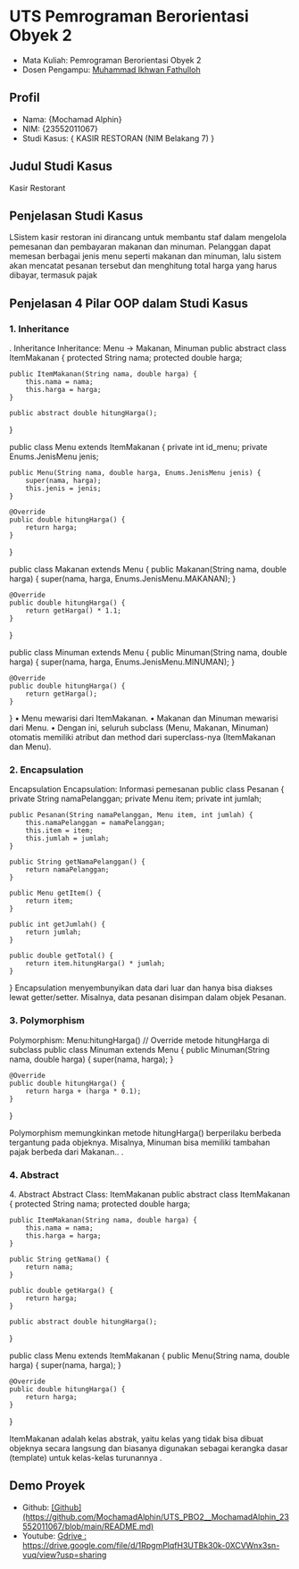 # UTS Pemrograman Berorientasi Obyek 2
<ul>
  <li>Mata Kuliah: Pemrograman Berorientasi Obyek 2</li>
  <li>Dosen Pengampu: <a href="https://github.com/Muhammad-Ikhwan-Fathulloh">Muhammad Ikhwan Fathulloh</a></li>
</ul>

## Profil
<ul>
  <li>Nama: {Mochamad Alphin}</li>
  <li>NIM: {23552011067}</li>
  <li>Studi Kasus: { KASIR RESTORAN (NIM Belakang 7) }</li>
</ul>

## Judul Studi Kasus
<p>Kasir Restorant</p>

## Penjelasan Studi Kasus
<p>LSistem kasir restoran ini dirancang untuk membantu staf dalam mengelola pemesanan dan pembayaran makanan dan minuman. Pelanggan dapat memesan berbagai jenis menu seperti makanan dan minuman, lalu sistem akan mencatat pesanan tersebut dan menghitung total harga yang harus dibayar, termasuk pajak </p>

## Penjelasan 4 Pilar OOP dalam Studi Kasus

### 1. Inheritance
<p>. Inheritance
Inheritance: Menu -> Makanan, Minuman
public abstract class ItemMakanan {
    protected String nama;
    protected double harga;

    public ItemMakanan(String nama, double harga) {
        this.nama = nama;
        this.harga = harga;
    }

    public abstract double hitungHarga();
}

public class Menu extends ItemMakanan {
    private int id_menu;
    private Enums.JenisMenu jenis;

    public Menu(String nama, double harga, Enums.JenisMenu jenis) {
        super(nama, harga);
        this.jenis = jenis;
    }

    @Override
    public double hitungHarga() {
        return harga;
    }
}

public class Makanan extends Menu {
    public Makanan(String nama, double harga) {
        super(nama, harga, Enums.JenisMenu.MAKANAN);
    }

    @Override
    public double hitungHarga() {
        return getHarga() * 1.1;
    }
}

public class Minuman extends Menu {
    public Minuman(String nama, double harga) {
        super(nama, harga, Enums.JenisMenu.MINUMAN);
    }

    @Override
    public double hitungHarga() {
        return getHarga();
    }
}
•	Menu mewarisi dari ItemMakanan.
•	Makanan dan Minuman mewarisi dari Menu.
•	Dengan ini, seluruh subclass (Menu, Makanan, Minuman) otomatis memiliki atribut dan method dari superclass-nya (ItemMakanan dan Menu).
</p>

### 2. Encapsulation
<p>Encapsulation
Encapsulation: Informasi pemesanan
public class Pesanan {
    private String namaPelanggan;
    private Menu item;
    private int jumlah;

    public Pesanan(String namaPelanggan, Menu item, int jumlah) {
        this.namaPelanggan = namaPelanggan;
        this.item = item;
        this.jumlah = jumlah;
    }

    public String getNamaPelanggan() {
        return namaPelanggan;
    }

    public Menu getItem() {
        return item;
    }

    public int getJumlah() {
        return jumlah;
    }

    public double getTotal() {
        return item.hitungHarga() * jumlah;
    }
}
Encapsulation menyembunyikan data dari luar dan hanya bisa diakses lewat getter/setter. Misalnya, data pesanan disimpan dalam objek Pesanan.	
</p>

### 3. Polymorphism
<p>Polymorphism: Menu:hitungHarga()
// Override metode hitungHarga di subclass
public class Minuman extends Menu {
    public Minuman(String nama, double harga) {
        super(nama, harga);
    }

    @Override
    public double hitungHarga() {
        return harga + (harga * 0.1);
    }
}

Polymorphism memungkinkan metode hitungHarga() berperilaku berbeda tergantung pada objeknya. Misalnya, Minuman bisa memiliki tambahan pajak berbeda dari Makanan..
.</p>

### 4. Abstract
<p>4. Abstract
Abstract Class: ItemMakanan
public abstract class ItemMakanan {
    protected String nama;
    protected double harga;

    public ItemMakanan(String nama, double harga) {
        this.nama = nama;
        this.harga = harga;
    }

    public String getNama() {
        return nama;
    }

    public double getHarga() {
        return harga;
    }

    public abstract double hitungHarga();
}

public class Menu extends ItemMakanan {
    public Menu(String nama, double harga) {
        super(nama, harga);
    }

    @Override
    public double hitungHarga() {
        return harga;
    }
}

ItemMakanan adalah kelas abstrak, yaitu kelas yang tidak bisa dibuat objeknya secara langsung dan biasanya digunakan sebagai kerangka dasar (template) untuk kelas-kelas turunannya
.</p>

## Demo Proyek
<ul>
  <li>Github: <a href="">[Github](https://github.com/MochamadAlphin/UTS_PBO2__MochamadAlphin_23552011067/blob/main/README.md)</a></li>
  <li>Youtube: <a href="">Gdrive : https://drive.google.com/file/d/1RpgmPlqfH3UTBk30k-0XCVWnx3sn-vuq/view?usp=sharing </a></li>
</ul>
